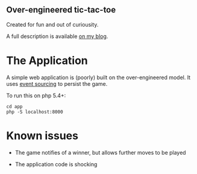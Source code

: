 Over-engineered tic-tac-toe
---------------------------

Created for fun and out of curiousity.

A full description is available [on my blog](http://dancras.co.uk/2013/03/17/over-engineering-tic-tac-toe.html).


The Application
===============

A simple web application is (poorly) built on the over-engineered model. It uses [event sourcing](http://martinfowler.com/eaaDev/EventSourcing.html) to persist the game.

To run this on php 5.4+:

    cd app
    php -S localhost:8000


Known issues
============

 * The game notifies of a winner, but allows further moves to be played

 * The application code is shocking